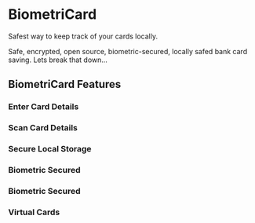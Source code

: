 # BiometriCard

Safest way to keep track of your cards locally.

Safe, encrypted, open source, biometric-secured, locally safed bank card saving.
Lets break that down...

## BiometriCard Features

### Enter Card Details

### Scan Card Details

### Secure Local Storage

### Biometric Secured

### Biometric Secured

### Virtual Cards